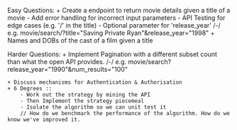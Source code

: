 

Easy Questions:
    + Create a endpoint to return movie details given a title of a movie
        - Add error handling for incorrect input parameters
        - API Testing for edge cases (e.g. '/' in the title)
        - Optional parameter for 'release_year'
    /-/ e.g. movie/search/?title="Saving Private Ryan"&release_year="1998"
    + Names and DOBs of the cast of a film given a title


Harder Questions:
    + Implement Pagination with a different subset count than what the open API provides.
        /-/ e.g. movie/search?release_year="1990"&num_results="100"

    + Discuss mechanisms for Authentication & Authorisation
    + 6 Degrees ::
        - Work out the strategy by mining the API
        - Then Implement the strategy piecemeal
        - Isolate the algorithm so we can unit test it
        // How do we benchmark the performance of the algorithm. How do we know we've improved it.
